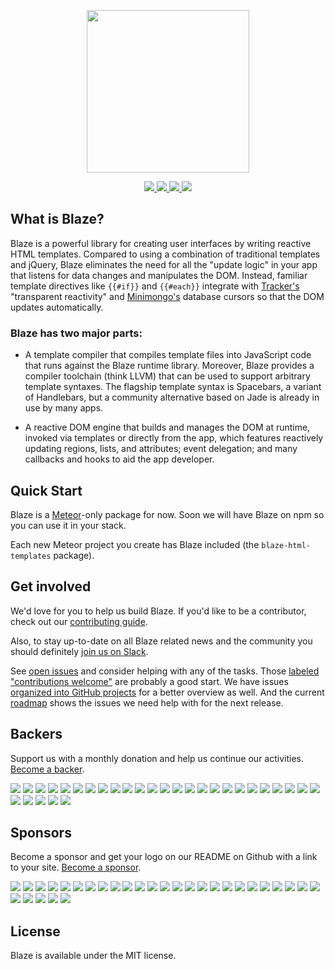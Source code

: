 <p align="center">
  <img src="https://cdn.rawgit.com/meteor/blaze/master/images/logo.svg" width="260" />
</p>
<p align="center">
  <a href="http://slack.blazejs.org" target="_blank">
  	<img src="http://slack.blazejs.org/badge.svg">
  </a>
  <a href="https://circleci.com/gh/meteor/blaze" target="_blank">
  	<img src="https://circleci.com/gh/meteor/blaze.svg?style=shield">
  </a>
  <a href="#backers">
  	<img src="https://opencollective.com/blaze/backers/badge.svg">
  </a>
  <a href="#sponsors">
  	<img src="https://opencollective.com/blaze/sponsors/badge.svg">
  </a>
</p>

## What is Blaze?

Blaze is a powerful library for creating user interfaces by writing reactive HTML templates.  Compared to using a combination of traditional templates and jQuery, Blaze eliminates the need for all the "update logic" in your app that listens for data changes and manipulates the DOM.  Instead, familiar template directives like ``{{#if}}`` and ``{{#each}}`` integrate with [Tracker's](https://github.com/meteor/meteor/tree/master/packages/tracker) "transparent reactivity" and [Minimongo's](https://meteor.com/mini-databases) database cursors so that the DOM updates automatically.

### Blaze has two major parts:

* A template compiler that compiles template files into JavaScript code that runs against the Blaze runtime library.  Moreover, Blaze provides a compiler toolchain (think LLVM) that can be used to support arbitrary template syntaxes.  The flagship template syntax is Spacebars, a variant of Handlebars, but a community alternative based on Jade is already in use by many apps.

* A reactive DOM engine that builds and manages the DOM at runtime, invoked via templates or directly from the app, which features reactively updating regions, lists, and attributes; event delegation; and many callbacks and hooks to aid the app developer.

## Quick Start

Blaze is a [Meteor](http://meteor.com/)-only package for now. Soon we will have Blaze on npm so you can use it in your stack.

Each new Meteor project you create has Blaze included (the `blaze-html-templates` package).

## Get involved

We'd love for you to help us build Blaze. If you'd like to be a contributor,
check out our [contributing guide](/CONTRIBUTING.md).

Also, to stay up-to-date on all Blaze related news and the community you should
definitely [join us on Slack](http://slack.blazejs.org).

See [open issues](https://github.com/meteor/blaze/issues) and consider helping with any of the tasks. Those [labeled "contributions welcome"](https://github.com/meteor/blaze/issues?q=is%3Aopen+is%3Aissue+label%3A%22contributions+welcome%22) are probably a good start. We have issues [organized into GitHub projects](https://github.com/meteor/blaze/projects) for a better overview as well. And the current [roadmap](https://github.com/meteor/blaze/milestones) shows the issues we need help with for the next release.

## Backers

Support us with a monthly donation and help us continue our activities. [Become a backer](https://opencollective.com/blaze#backer).

<a href="https://opencollective.com/blaze/backer/0/website" target="_blank"><img src="https://opencollective.com/blaze/backer/0/avatar.svg"></a>
<a href="https://opencollective.com/blaze/backer/1/website" target="_blank"><img src="https://opencollective.com/blaze/backer/1/avatar.svg"></a>
<a href="https://opencollective.com/blaze/backer/2/website" target="_blank"><img src="https://opencollective.com/blaze/backer/2/avatar.svg"></a>
<a href="https://opencollective.com/blaze/backer/3/website" target="_blank"><img src="https://opencollective.com/blaze/backer/3/avatar.svg"></a>
<a href="https://opencollective.com/blaze/backer/4/website" target="_blank"><img src="https://opencollective.com/blaze/backer/4/avatar.svg"></a>
<a href="https://opencollective.com/blaze/backer/5/website" target="_blank"><img src="https://opencollective.com/blaze/backer/5/avatar.svg"></a>
<a href="https://opencollective.com/blaze/backer/6/website" target="_blank"><img src="https://opencollective.com/blaze/backer/6/avatar.svg"></a>
<a href="https://opencollective.com/blaze/backer/7/website" target="_blank"><img src="https://opencollective.com/blaze/backer/7/avatar.svg"></a>
<a href="https://opencollective.com/blaze/backer/8/website" target="_blank"><img src="https://opencollective.com/blaze/backer/8/avatar.svg"></a>
<a href="https://opencollective.com/blaze/backer/9/website" target="_blank"><img src="https://opencollective.com/blaze/backer/9/avatar.svg"></a>
<a href="https://opencollective.com/blaze/backer/10/website" target="_blank"><img src="https://opencollective.com/blaze/backer/10/avatar.svg"></a>
<a href="https://opencollective.com/blaze/backer/11/website" target="_blank"><img src="https://opencollective.com/blaze/backer/11/avatar.svg"></a>
<a href="https://opencollective.com/blaze/backer/12/website" target="_blank"><img src="https://opencollective.com/blaze/backer/12/avatar.svg"></a>
<a href="https://opencollective.com/blaze/backer/13/website" target="_blank"><img src="https://opencollective.com/blaze/backer/13/avatar.svg"></a>
<a href="https://opencollective.com/blaze/backer/14/website" target="_blank"><img src="https://opencollective.com/blaze/backer/14/avatar.svg"></a>
<a href="https://opencollective.com/blaze/backer/15/website" target="_blank"><img src="https://opencollective.com/blaze/backer/15/avatar.svg"></a>
<a href="https://opencollective.com/blaze/backer/16/website" target="_blank"><img src="https://opencollective.com/blaze/backer/16/avatar.svg"></a>
<a href="https://opencollective.com/blaze/backer/17/website" target="_blank"><img src="https://opencollective.com/blaze/backer/17/avatar.svg"></a>
<a href="https://opencollective.com/blaze/backer/18/website" target="_blank"><img src="https://opencollective.com/blaze/backer/18/avatar.svg"></a>
<a href="https://opencollective.com/blaze/backer/19/website" target="_blank"><img src="https://opencollective.com/blaze/backer/19/avatar.svg"></a>
<a href="https://opencollective.com/blaze/backer/20/website" target="_blank"><img src="https://opencollective.com/blaze/backer/20/avatar.svg"></a>
<a href="https://opencollective.com/blaze/backer/21/website" target="_blank"><img src="https://opencollective.com/blaze/backer/21/avatar.svg"></a>
<a href="https://opencollective.com/blaze/backer/22/website" target="_blank"><img src="https://opencollective.com/blaze/backer/22/avatar.svg"></a>
<a href="https://opencollective.com/blaze/backer/23/website" target="_blank"><img src="https://opencollective.com/blaze/backer/23/avatar.svg"></a>
<a href="https://opencollective.com/blaze/backer/24/website" target="_blank"><img src="https://opencollective.com/blaze/backer/24/avatar.svg"></a>
<a href="https://opencollective.com/blaze/backer/25/website" target="_blank"><img src="https://opencollective.com/blaze/backer/25/avatar.svg"></a>
<a href="https://opencollective.com/blaze/backer/26/website" target="_blank"><img src="https://opencollective.com/blaze/backer/26/avatar.svg"></a>
<a href="https://opencollective.com/blaze/backer/27/website" target="_blank"><img src="https://opencollective.com/blaze/backer/27/avatar.svg"></a>
<a href="https://opencollective.com/blaze/backer/28/website" target="_blank"><img src="https://opencollective.com/blaze/backer/28/avatar.svg"></a>
<a href="https://opencollective.com/blaze/backer/29/website" target="_blank"><img src="https://opencollective.com/blaze/backer/29/avatar.svg"></a>


## Sponsors

Become a sponsor and get your logo on our README on Github with a link to your site. [Become a sponsor](https://opencollective.com/blaze#sponsor).

<a href="https://opencollective.com/blaze/sponsor/0/website" target="_blank"><img src="https://opencollective.com/blaze/sponsor/0/avatar.svg"></a>
<a href="https://opencollective.com/blaze/sponsor/1/website" target="_blank"><img src="https://opencollective.com/blaze/sponsor/1/avatar.svg"></a>
<a href="https://opencollective.com/blaze/sponsor/2/website" target="_blank"><img src="https://opencollective.com/blaze/sponsor/2/avatar.svg"></a>
<a href="https://opencollective.com/blaze/sponsor/3/website" target="_blank"><img src="https://opencollective.com/blaze/sponsor/3/avatar.svg"></a>
<a href="https://opencollective.com/blaze/sponsor/4/website" target="_blank"><img src="https://opencollective.com/blaze/sponsor/4/avatar.svg"></a>
<a href="https://opencollective.com/blaze/sponsor/5/website" target="_blank"><img src="https://opencollective.com/blaze/sponsor/5/avatar.svg"></a>
<a href="https://opencollective.com/blaze/sponsor/6/website" target="_blank"><img src="https://opencollective.com/blaze/sponsor/6/avatar.svg"></a>
<a href="https://opencollective.com/blaze/sponsor/7/website" target="_blank"><img src="https://opencollective.com/blaze/sponsor/7/avatar.svg"></a>
<a href="https://opencollective.com/blaze/sponsor/8/website" target="_blank"><img src="https://opencollective.com/blaze/sponsor/8/avatar.svg"></a>
<a href="https://opencollective.com/blaze/sponsor/9/website" target="_blank"><img src="https://opencollective.com/blaze/sponsor/9/avatar.svg"></a>
<a href="https://opencollective.com/blaze/sponsor/10/website" target="_blank"><img src="https://opencollective.com/blaze/sponsor/10/avatar.svg"></a>
<a href="https://opencollective.com/blaze/sponsor/11/website" target="_blank"><img src="https://opencollective.com/blaze/sponsor/11/avatar.svg"></a>
<a href="https://opencollective.com/blaze/sponsor/12/website" target="_blank"><img src="https://opencollective.com/blaze/sponsor/12/avatar.svg"></a>
<a href="https://opencollective.com/blaze/sponsor/13/website" target="_blank"><img src="https://opencollective.com/blaze/sponsor/13/avatar.svg"></a>
<a href="https://opencollective.com/blaze/sponsor/14/website" target="_blank"><img src="https://opencollective.com/blaze/sponsor/14/avatar.svg"></a>
<a href="https://opencollective.com/blaze/sponsor/15/website" target="_blank"><img src="https://opencollective.com/blaze/sponsor/15/avatar.svg"></a>
<a href="https://opencollective.com/blaze/sponsor/16/website" target="_blank"><img src="https://opencollective.com/blaze/sponsor/16/avatar.svg"></a>
<a href="https://opencollective.com/blaze/sponsor/17/website" target="_blank"><img src="https://opencollective.com/blaze/sponsor/17/avatar.svg"></a>
<a href="https://opencollective.com/blaze/sponsor/18/website" target="_blank"><img src="https://opencollective.com/blaze/sponsor/18/avatar.svg"></a>
<a href="https://opencollective.com/blaze/sponsor/19/website" target="_blank"><img src="https://opencollective.com/blaze/sponsor/19/avatar.svg"></a>
<a href="https://opencollective.com/blaze/sponsor/20/website" target="_blank"><img src="https://opencollective.com/blaze/sponsor/20/avatar.svg"></a>
<a href="https://opencollective.com/blaze/sponsor/21/website" target="_blank"><img src="https://opencollective.com/blaze/sponsor/21/avatar.svg"></a>
<a href="https://opencollective.com/blaze/sponsor/22/website" target="_blank"><img src="https://opencollective.com/blaze/sponsor/22/avatar.svg"></a>
<a href="https://opencollective.com/blaze/sponsor/23/website" target="_blank"><img src="https://opencollective.com/blaze/sponsor/23/avatar.svg"></a>
<a href="https://opencollective.com/blaze/sponsor/24/website" target="_blank"><img src="https://opencollective.com/blaze/sponsor/24/avatar.svg"></a>
<a href="https://opencollective.com/blaze/sponsor/25/website" target="_blank"><img src="https://opencollective.com/blaze/sponsor/25/avatar.svg"></a>
<a href="https://opencollective.com/blaze/sponsor/26/website" target="_blank"><img src="https://opencollective.com/blaze/sponsor/26/avatar.svg"></a>
<a href="https://opencollective.com/blaze/sponsor/27/website" target="_blank"><img src="https://opencollective.com/blaze/sponsor/27/avatar.svg"></a>
<a href="https://opencollective.com/blaze/sponsor/28/website" target="_blank"><img src="https://opencollective.com/blaze/sponsor/28/avatar.svg"></a>
<a href="https://opencollective.com/blaze/sponsor/29/website" target="_blank"><img src="https://opencollective.com/blaze/sponsor/29/avatar.svg"></a>

## License

Blaze is available under the MIT license.
